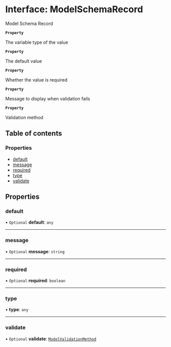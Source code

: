 # Interface: ModelSchemaRecord

Model Schema Record

**`Property`**

The variable type of the value

**`Property`**

The default value

**`Property`**

Whether the value is required

**`Property`**

Message to display when validation fails

**`Property`**

Validation method

## Table of contents

### Properties

- [default](ModelSchemaRecord.md#default)
- [message](ModelSchemaRecord.md#message)
- [required](ModelSchemaRecord.md#required)
- [type](ModelSchemaRecord.md#type)
- [validate](ModelSchemaRecord.md#validate)

## Properties

### default

• `Optional` **default**: `any`

___

### message

• `Optional` **message**: `string`

___

### required

• `Optional` **required**: `boolean`

___

### type

• **type**: `any`

___

### validate

• `Optional` **validate**: [`ModelValidationMethod`](../README.md#modelvalidationmethod)
